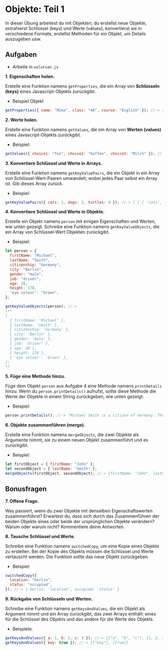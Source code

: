 # Objekte: Teil 1

In dieser Übung arbeitest du mit Objekten; du erstellst neue Objekte, extrahierst Schlüssel (keys) und Werte (values), konvertierst sie in verschiedene Formate, erstellst Methoden für ein Objekt, um Details auszugeben usw.

## Aufgaben

- Arbeite in `solution.js`

**1. Eigenschaften holen.**

Erstelle eine Funktion namens `getProperties`, die ein Array von **Schlüsseln (keys)** eines Javascript-Objekts zurückgibt.

- Beispiel Objekt

```javascript
getProperties({ name: "Mike", class: "4A", course: "English" }); //-> [ 'name', 'class', 'course' ]
```

**2. Werte holen.**

Erstelle eine Funktion namens `getValues`, die ein Array von **Werten (values)** eines Javascript-Objekts zurückgibt.

- Beispiel:

```javascript
getValues({ choice1: "Tee", choice2: "Kaffee", choice3: "Milch" }); // [ 'Tee', 'Kaffee', 'Milch' ]
```

**3. Konvertiere Schlüssel und Werte in Arrays.**

Erstelle eine Funktion namens `getKeyValuePairs`, die ein Objekt in ein Array von Schlüssel-Wert-Paaren umwandelt, wobei jedes Paar selbst ein Array ist. Gib dieses Array zurück.

- Beispiel:

```javascript
getKeyValuePairs({ cats: 1, dogs: 2, turtles: 4 }); //-> [ [ [ 'cats', 1 ], [ 'dogs', 2 ], [ 'turtles', 4 ] ]
```

**4. Konvertiere Schlüssel und Werte in Objekte.**

Erstelle ein Objekt namens `person` mit einigen Eigenschaften und Werten, wie unten gezeigt. Schreibe eine Funktion namens `getKeyValueObjects`, die ein Array von Schlüssel-Wert Objekten zurückgibt.

- Beispiel:

```javascript
let person = {
  firstName: "Michael",
  lastName: "Smith",
  citizenship: "Germany",
  city: "Berlin",
  gender: "male",
  job: "driver",
  age: 28,
  height: 178,
  'eye colour': "brown",
};

getKeyValueObjects(person); //->
/**
[
  { firstName: 'Michael' },
  { lastName: 'Smith' },
  { citizenship: 'Germany' },
  { city: 'Berlin' },
  { gender: 'male' },
  { job: 'driver' },
  { age: 28 },
  { height: 178 },
  { 'eye colour': 'brown' },
];
*/
```

**5. Füge eine Methode hinzu.**

Füge dem Objekt `person` aus Aufgabe 4 eine Methode namens `printDetails` hinzu. Wenn du `person.printDetails()` aufrufst, sollte diese Methode die Werte der Objekte in einem String zurückgeben, wie unten gezeigt:

- Beispiel:

```javascript
person.printDetails(); //-> "Michael Smith is a citizen of Germany. They are male, 178cm tall and have brown eyes."
```

**6. Objekte zusammenführen (merge).**

Erstelle eine Funktion namens `mergeObjects`, die zwei Objekte als Argumente nimmt, sie zu einem neuen Objekt zusammenführt und es zurückgibt.

- Beispiel:

```javascript
let firstObject = { firstName: "John" };
let secondObject = { lastName: "Smith" };
mergeObjects(firstObject, secondObject); //-> {firstName: "John", lastName: "Smith"}
```

## Bonusfragen

**7. Offene Frage.**

Was passiert, wenn du zwei Objekte mit denselben Eigenschaftswerten zusammenführst? Erwartest du, dass sich durch das Zusammenführen der beiden Objekte eines oder beide der ursprünglichen Objekte verändern? Warum oder warum nicht? Kommentiere deine Antworten.

**8. Tausche Schlüssel und Werte.**

Schreibe eine Funktion namens `switchedCopy`, um eine Kopie eines Objekts zu erstellen. Bei der Kopie des Objekts müssen die Schlüssel und Werte vertauscht werden. Die Funktion sollte das neue Objekt zurückgeben.

- Beispiel:

```javascript
switchedCopy({
  location: "berlin",
  status: "occupied",
}); //-> { berlin: 'location', occupied: 'status' }
```

**9. Rückgabe von Schlüsseln und Werten.**

Schreibe eine Funktion namens `getKeysAndValues`, die ein Objekt als Argument nimmt und ein Array zurückgibt, das zwei Arrays enthält: eines für die Schlüssel des Objekts und das andere für die Werte des Objekts.

- Beispiele:

```javascript
getKeysAndValues({ a: 1, b: 2, c: 3 }); //-> [["a", "b", "c"], [1, 2, 3]]
getKeysAndValues({ key: true }); //-> [["key"], [true]]
```
